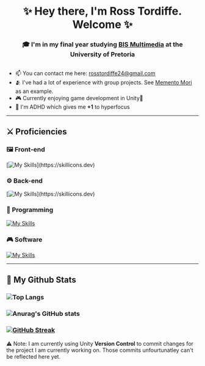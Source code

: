 <h1 align="center"> ✨ Hey there, I'm Ross Tordiffe. Welcome ✨</h1>

<h3 align="center"> 🎓 I'm in my final year studying <a href="https://www.up.ac.za/information-science/article/1821932/bis-multimedia">BIS Multimedia</a> at the University of Pretoria </h3>

##
- 📫 You can contact me here: [rosstordiffe24@gmail.com](mailto:rosstordiffe24@gmail.com)
- 🫂 I've had a lot of experience with group projects. See [Memento Mori](https://github.com/Multimedia-Overachievers/COS214-Project) as an example.
- 🎮 Currently enjoying game development in Unity🙂
- 🧠 I'm ADHD which gives me **+1** to hyperfocus
---
## ⚔️ Proficiencies
### 🖼️ Front-end
[![My Skills](https://skillicons.dev/icons?i=html,css,react,vue,jquery,)](https://skillicons.dev)
### ⚙️ Back-end
[![My Skills](https://skillicons.dev/icons?i=nodejs,mysql,express,php,mongodb,)](https://skillicons.dev)
### 📘 Programming
[![My Skills](https://skillicons.dev/icons?i=javascript,java,cpp,python,cs)](https://skillicons.dev)
### 🎮 Software
[![My Skills](https://skillicons.dev/icons?i=unity,figma,ai,ps,au,pr,vscode,g)](https://skillicons.dev)

---
## 👾 My Github Stats
### ![Top Langs](https://github-readme-stats.vercel.app/api/top-langs/?username=ross-tordiffe&layout=compact&theme=onedark)
### ![Anurag's GitHub stats](https://github-readme-stats.vercel.app/api?username=ross-tordiffe&show_icons=true&theme=onedark)
### [![GitHub Streak](https://streak-stats.demolab.com/?user=ross-tordiffe&theme=onedark)](https://git.io/streak-stats)

⚠️ Note: I am currently using Unity **Version Control** to commit changes for the project I am currently working on. Those commits unfourtunatley can't be reflected here yet.
